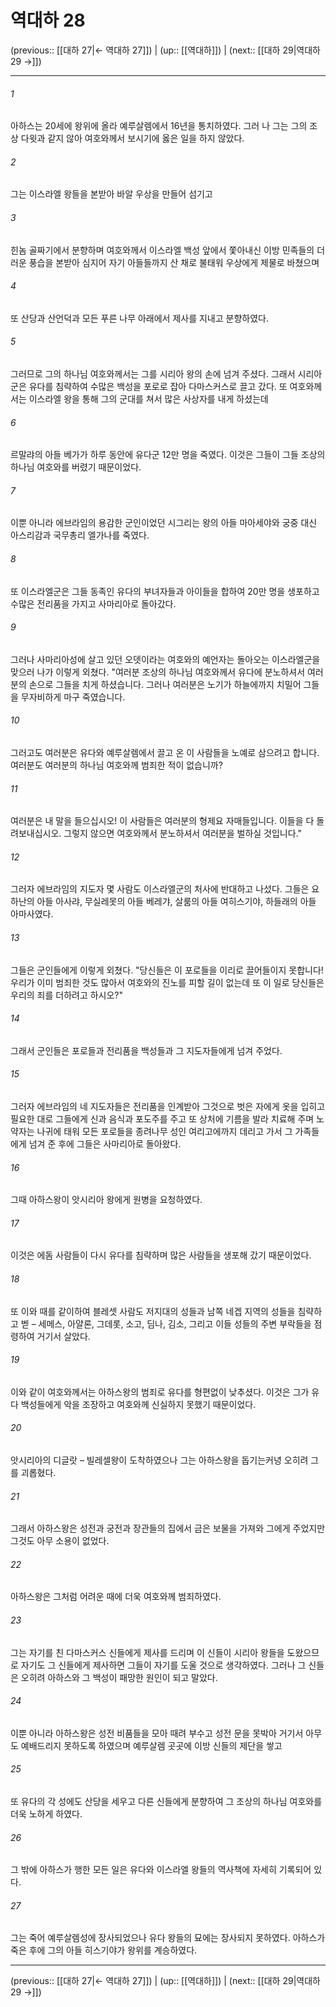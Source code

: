 # 역대하 28

(previous:: [[대하 27|← 역대하 27]]) | (up:: [[역대하]]) | (next:: [[대하 29|역대하 29 →]])

***




###### 1 

아하스는 20세에 왕위에 올라 예루살렘에서 16년을 통치하였다. 그러 나 그는 그의 조상 다윗과 같지 않아 여호와께서 보시기에 옳은 일을 하지 않았다. 



###### 2 

그는 이스라엘 왕들을 본받아 바알 우상을 만들어 섬기고 



###### 3 

힌놈 골짜기에서 분향하며 여호와께서 이스라엘 백성 앞에서 쫓아내신 이방 민족들의 더러운 풍습을 본받아 심지어 자기 아들들까지 산 채로 불태워 우상에게 제물로 바쳤으며 



###### 4 

또 산당과 산언덕과 모든 푸른 나무 아래에서 제사를 지내고 분향하였다. 



###### 5 

그러므로 그의 하나님 여호와께서는 그를 시리아 왕의 손에 넘겨 주셨다. 그래서 시리아군은 유다를 침략하여 수많은 백성을 포로로 잡아 다마스커스로 끌고 갔다. 또 여호와께서는 이스라엘 왕을 통해 그의 군대를 쳐서 많은 사상자를 내게 하셨는데 



###### 6 

르말랴의 아들 베가가 하루 동안에 유다군 12만 명을 죽였다. 이것은 그들이 그들 조상의 하나님 여호와를 버렸기 때문이었다. 



###### 7 

이뿐 아니라 에브라임의 용감한 군인이었던 시그리는 왕의 아들 마아세야와 궁중 대신 아스리감과 국무총리 엘가나를 죽였다. 



###### 8 

또 이스라엘군은 그들 동족인 유다의 부녀자들과 아이들을 합하여 20만 명을 생포하고 수많은 전리품을 가지고 사마리아로 돌아갔다. 



###### 9 

그러나 사마리아성에 살고 있던 오뎃이라는 여호와의 예언자는 돌아오는 이스라엘군을 맞으러 나가 이렇게 외쳤다. "여러분 조상의 하나님 여호와께서 유다에 분노하셔서 여러분의 손으로 그들을 치게 하셨습니다. 그러나 여러분은 노기가 하늘에까지 치밀어 그들을 무자비하게 마구 죽였습니다. 



###### 10 

그러고도 여러분은 유다와 예루살렘에서 끌고 온 이 사람들을 노예로 삼으려고 합니다. 여러분도 여러분의 하나님 여호와께 범죄한 적이 없습니까? 



###### 11 

여러분은 내 말을 들으십시오! 이 사람들은 여러분의 형제요 자매들입니다. 이들을 다 돌려보내십시오. 그렇지 않으면 여호와께서 분노하셔서 여러분을 벌하실 것입니다." 



###### 12 

그러자 에브라임의 지도자 몇 사람도 이스라엘군의 처사에 반대하고 나섰다. 그들은 요하난의 아들 아사랴, 무실레못의 아들 베레갸, 살룸의 아들 여히스기야, 하들래의 아들 아마사였다. 



###### 13 

그들은 군인들에게 이렇게 외쳤다. "당신들은 이 포로들을 이리로 끌어들이지 못합니다! 우리가 이미 범죄한 것도 많아서 여호와의 진노를 피할 길이 없는데 또 이 일로 당신들은 우리의 죄를 더하려고 하시오?" 



###### 14 

그래서 군인들은 포로들과 전리품을 백성들과 그 지도자들에게 넘겨 주었다. 



###### 15 

그러자 에브라임의 네 지도자들은 전리품을 인계받아 그것으로 벗은 자에게 옷을 입히고 필요한 대로 그들에게 신과 음식과 포도주를 주고 또 상처에 기름을 발라 치료해 주며 노약자는 나귀에 태워 모든 포로들을 종려나무 성인 여리고에까지 데리고 가서 그 가족들에게 넘겨 준 후에 그들은 사마리아로 돌아왔다. 



###### 16 

그때 아하스왕이 앗시리아 왕에게 원병을 요청하였다. 



###### 17 

이것은 에돔 사람들이 다시 유다를 침략하며 많은 사람들을 생포해 갔기 때문이었다. 



###### 18 

또 이와 때를 같이하여 블레셋 사람도 저지대의 성들과 남쪽 네겝 지역의 성들을 침략하고 벧 – 세메스, 아얄론, 그데롯, 소고, 딤나, 김소, 그리고 이들 성들의 주변 부락들을 점령하여 거기서 살았다. 



###### 19 

이와 같이 여호와께서는 아하스왕의 범죄로 유다를 형편없이 낮추셨다. 이것은 그가 유다 백성들에게 악을 조장하고 여호와께 신실하지 못했기 때문이었다. 



###### 20 

앗시리아의 디글랏 – 빌레셀왕이 도착하였으나 그는 아하스왕을 돕기는커녕 오히려 그를 괴롭혔다. 



###### 21 

그래서 아하스왕은 성전과 궁전과 장관들의 집에서 금은 보물을 가져와 그에게 주었지만 그것도 아무 소용이 없었다. 



###### 22 

아하스왕은 그처럼 어려운 때에 더욱 여호와께 범죄하였다. 



###### 23 

그는 자기를 친 다마스커스 신들에게 제사를 드리며 이 신들이 시리아 왕들을 도왔으므로 자기도 그 신들에게 제사하면 그들이 자기를 도울 것으로 생각하였다. 그러나 그 신들은 오히려 아하스와 그 백성이 패망한 원인이 되고 말았다. 



###### 24 

이뿐 아니라 아하스왕은 성전 비품들을 모아 때려 부수고 성전 문을 못박아 거기서 아무도 예배드리지 못하도록 하였으며 예루살렘 곳곳에 이방 신들의 제단을 쌓고 



###### 25 

또 유다의 각 성에도 산당을 세우고 다른 신들에게 분향하여 그 조상의 하나님 여호와를 더욱 노하게 하였다. 



###### 26 

그 밖에 아하스가 행한 모든 일은 유다와 이스라엘 왕들의 역사책에 자세히 기록되어 있다. 



###### 27 

그는 죽어 예루살렘성에 장사되었으나 유다 왕들의 묘에는 장사되지 못하였다. 아하스가 죽은 후에 그의 아들 히스기야가 왕위를 계승하였다.

***

(previous:: [[대하 27|← 역대하 27]]) | (up:: [[역대하]]) | (next:: [[대하 29|역대하 29 →]])
